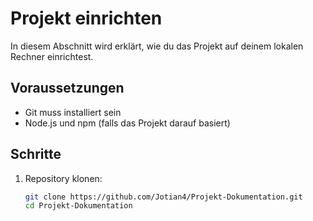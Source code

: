 # Projekt einrichten

In diesem Abschnitt wird erklärt, wie du das Projekt auf deinem lokalen Rechner einrichtest.

## Voraussetzungen

- Git muss installiert sein
- Node.js und npm (falls das Projekt darauf basiert)

## Schritte

1. Repository klonen:
   ```bash
   git clone https://github.com/Jotian4/Projekt-Dokumentation.git
   cd Projekt-Dokumentation
